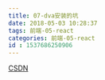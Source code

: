 ```yaml
---
title: 07-dva安装的坑
date: 2018-05-03 10:28:37
tags: 前端-05-react
categories: 前端-05-react
id : 1537686250906
---
```

[CSDN](http://blog.csdn.net/weiyongliang_813/article/details/77104280)